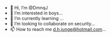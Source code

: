 - 👋 Hi, I’m @DmnqJ
- 👀 I’m interested in boys...
- 🌱 I’m currently learning ...
- 💞️ I’m looking to collaborate on security...
- 📫 How to reach me d.h.junge@hotmail.com...

<!---
DmnqJ/DmnqJ is a ✨ special ✨ repository because its `README.md` (this file) appears on your GitHub profile.
You can click the Preview link to take a look at your changes.
--->
